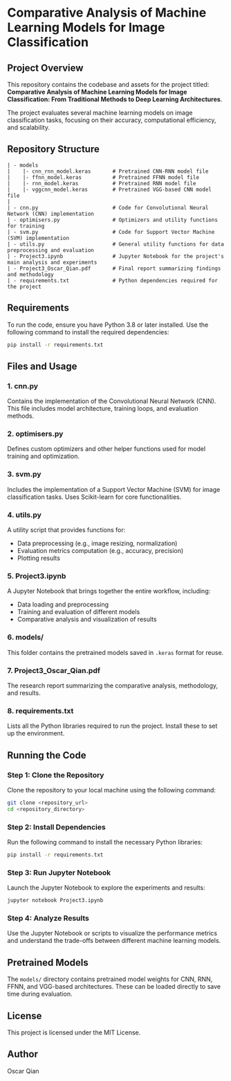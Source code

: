 # Comparative Analysis of Machine Learning Models for Image Classification

## Project Overview

This repository contains the codebase and assets for the project titled:
**Comparative Analysis of Machine Learning Models for Image Classification: From Traditional Methods to Deep Learning Architectures**.

The project evaluates several machine learning models on image classification tasks, focusing on their accuracy, computational efficiency, and scalability.

## Repository Structure

```
| - models
|    |- cnn_rnn_model.keras       # Pretrained CNN-RNN model file
|    |- ffnn_model.keras          # Pretrained FFNN model file
|    |- rnn_model.keras           # Pretrained RNN model file
|    |- vggcnn_model.keras        # Pretrained VGG-based CNN model file
|
| - cnn.py                        # Code for Convolutional Neural Network (CNN) implementation
| - optimisers.py                 # Optimizers and utility functions for training
| - svm.py                        # Code for Support Vector Machine (SVM) implementation
| - utils.py                      # General utility functions for data preprocessing and evaluation
| - Project3.ipynb                # Jupyter Notebook for the project's main analysis and experiments
| - Project3_Oscar_Qian.pdf       # Final report summarizing findings and methodology
| - requirements.txt              # Python dependencies required for the project
```

## Requirements

To run the code, ensure you have Python 3.8 or later installed. Use the following command to install the required dependencies:

```bash
pip install -r requirements.txt
```

## Files and Usage

### 1. **cnn.py**

Contains the implementation of the Convolutional Neural Network (CNN). This file includes model architecture, training loops, and evaluation methods.

### 2. **optimisers.py**

Defines custom optimizers and other helper functions used for model training and optimization.

### 3. **svm.py**

Includes the implementation of a Support Vector Machine (SVM) for image classification tasks. Uses Scikit-learn for core functionalities.

### 4. **utils.py**

A utility script that provides functions for:

- Data preprocessing (e.g., image resizing, normalization)
- Evaluation metrics computation (e.g., accuracy, precision)
- Plotting results

### 5. **Project3.ipynb**

A Jupyter Notebook that brings together the entire workflow, including:

- Data loading and preprocessing
- Training and evaluation of different models
- Comparative analysis and visualization of results

### 6. **models/**

This folder contains the pretrained models saved in `.keras` format for reuse.

### 7. **Project3_Oscar_Qian.pdf**

The research report summarizing the comparative analysis, methodology, and results.

### 8. **requirements.txt**

Lists all the Python libraries required to run the project. Install these to set up the environment.

## Running the Code

### Step 1: Clone the Repository

Clone the repository to your local machine using the following command:

```bash
git clone <repository_url>
cd <repository_directory>
```

### Step 2: Install Dependencies

Run the following command to install the necessary Python libraries:

```bash
pip install -r requirements.txt
```

### Step 3: Run Jupyter Notebook

Launch the Jupyter Notebook to explore the experiments and results:

```bash
jupyter notebook Project3.ipynb
```

### Step 4: Analyze Results

Use the Jupyter Notebook or scripts to visualize the performance metrics and understand the trade-offs between different machine learning models.

## Pretrained Models

The `models/` directory contains pretrained model weights for CNN, RNN, FFNN, and VGG-based architectures. These can be loaded directly to save time during evaluation.

## License

This project is licensed under the MIT License.

## Author

Oscar Qian
